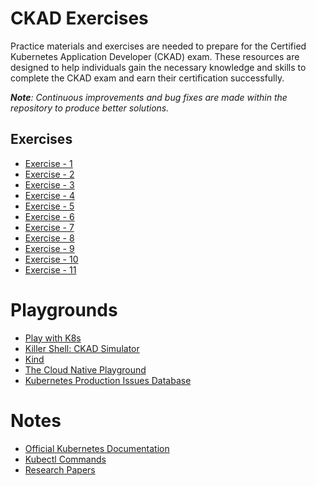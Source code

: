 # CKAD Exercises

Practice materials and exercises are needed to prepare for the Certified Kubernetes Application Developer (CKAD) exam. These resources are designed to help individuals gain the necessary knowledge and skills to complete the CKAD exam and earn their certification successfully.

****Note***: Continuous improvements and bug fixes are made within the repository to produce better solutions.*

## Exercises

- [Exercise - 1](/exercise-1) 
- [Exercise - 2](/exercise-2) 
- [Exercise - 3](/exercise-3) 
- [Exercise - 4](/exercise-4) 
- [Exercise - 5](/exercise-5) 
- [Exercise - 6](/exercise-6) 
- [Exercise - 7](/exercise-7) 
- [Exercise - 8](/exercise-8) 
- [Exercise - 9](/exercise-9) 
- [Exercise - 10](/exercise-10) 
- [Exercise - 11](/exercise-11) 

# Playgrounds
- [Play with K8s](https://labs.play-with-k8s.com/)
- [Killer Shell: CKAD Simulator](https://killer.sh/ckad)
- [Kind](https://kind.sigs.k8s.io/)
- [The Cloud Native Playground](https://play.meshery.io/)
- [Kubernetes Production Issues Database](https://k8s-issues.purutuladhar.com/)

# Notes
- [Official Kubernetes Documentation](https://kubernetes.io/docs/)
- [Kubectl Commands](https://kubernetes.io/docs/reference/generated/kubectl/kubectl-commands)
- [Research Papers](docs/)
